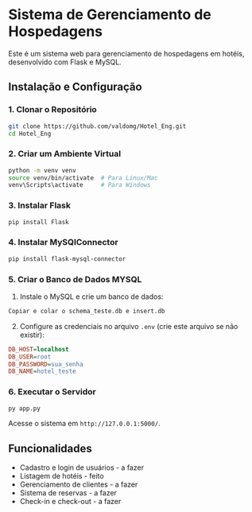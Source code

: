 # Sistema de Gerenciamento de Hospedagens

Este é um sistema web para gerenciamento de hospedagens em hotéis, desenvolvido com Flask e MySQL.

## **Instalação e Configuração**

### **1. Clonar o Repositório**
```bash
git clone https://github.com/valdomg/Hotel_Eng.git
cd Hotel_Eng
```

### **2. Criar um Ambiente Virtual**
```bash
python -m venv venv
source venv/bin/activate  # Para Linux/Mac
venv\Scripts\activate     # Para Windows
```

### **3. Instalar Flask**
```bash
pip install Flask
```

### **4. Instalar MySQlConnector**
```bash
pip install flask-mysql-connector
```

### **5. Criar o Banco de Dados MYSQL**
1. Instale o MySQL e crie um banco de dados:
```bash
Copiar e colar o schema_teste.db e insert.db
```
2. Configure as credenciais no arquivo `.env` (crie este arquivo se não existir):
```ini
DB_HOST=localhost
DB_USER=root
DB_PASSWORD=sua_senha
DB_NAME=hotel_teste
```

### **6. Executar o Servidor**
```bash
py app.py
```
Acesse o sistema em `http://127.0.0.1:5000/`.

## **Funcionalidades**
- Cadastro e login de usuários - a fazer
- Listagem de hotéis -  feito
- Gerenciamento de clientes - a fazer
- Sistema de reservas - a fazer
- Check-in e check-out - a fazer

